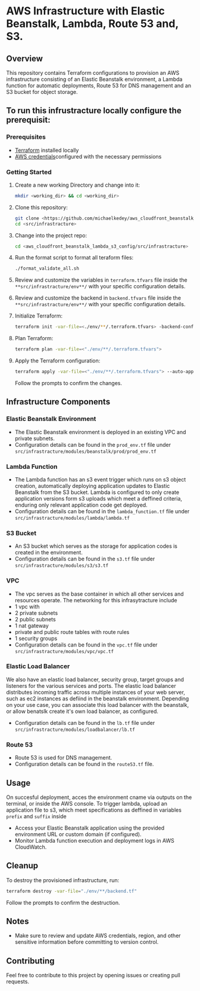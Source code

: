 # AWS Infrastructure with Elastic Beanstalk, Lambda, Route 53 and, S3. 

## Overview

This repository contains Terraform configurations to provision an AWS infrastructure consisting of an Elastic Beanstalk environment, a Lambda function for automatic deployments, Route 53 for DNS management and an S3 bucket for object storage.

## To run this infrustracture locally configure the prerequisit:

### Prerequisites

- [Terraform](https://www.terraform.io/) installed locally
- [AWS credentials](https://docs.aws.amazon.com/cli/latest/userguide/getting-started-install.html)configured with the necessary permissions

### Getting Started

1. Create a new working Directory and change into it:

   ```bash
   mkdir <working_dir> && cd <working_dir>
   ```

2. Clone this repository:

   ```bash
   git clone <https://github.com/michaelkedey/aws_cloudfront_beanstalk_lambda_s3_config.git>
   cd <src/infrastracture>
   ```

3. Change into the project repo:

   ```bash
   cd <aws_cloudfront_beanstalk_lambda_s3_config/src/infrastracture>
   ```

4. Run the format script to format all teraform files:

   ```bash
   ./format_validate_all.sh
   ```
5. Review and customize the variables in `terraform.tfvars` file inside the `**src/infrastracture/env**/` with your specific configuration details.

5. Review and customize the backend in `backend.tfvars` file inside the `**src/infrastracture/env**/` with your specific configuration details.

6. Initialize Terraform:

   ```bash
   terraform init -var-file=<./env/**/.terraform.tfvars> -backend-config=<./env/**/.backend.tfvars>
   ```

7. Plan Terraform:

   ```bash
   terraform plan -var-file=<"./env/**/.terraform.tfvars">

   ```

8. Apply the Terraform configuration:

   ```bash
   terraform apply -var-file=<"./env/**/.terraform.tfvars"> --auto-approve
   ```

   Follow the prompts to confirm the changes.

## Infrastructure Components

### Elastic Beanstalk Environment

- The Elastic Beanstalk environment is deployed in an existing VPC and private subnets.
- Configuration details can be found in the `prod_env.tf` file under `src/infrastracture/modules/beanstalk/prod/prod_env.tf`

### Lambda Function

- The Lambda function has an s3 event trigger which runs on s3 object creation,  automatically deploying application updates to Elastic Beanstalk from the S3 bucket.
Lambda is configured to only create application versions form s3 uploads which meet a deffined criteria, enduring only relevant application code get deployed.
- Configuration details can be found in the `lambda_function.tf` file under `src/infrastracture/modules/lambda/lambda.tf`

### S3 Bucket

- An S3 bucket which serves as the storage for application codes is created in the environment. 
- Configuration details can be found in the `s3.tf` file under `src/infrastracture/modules/s3/s3.tf`

### VPC

- The vpc serves as the base container in which all other services and resources operate. The networking for this infrasytracture include
- 1 vpc with
- 2 private subnets 
- 2 public subnets
- 1 nat gateway 
- private and public route tables with route rules
- 1 security groups 
- Configuration details can be found in the `vpc.tf` file under `src/infrastracture/modules/vpc/vpc.tf`


### Elastic Load Balancer

We also have an elastic load balancer, security group, target groups and listeners for the various services and ports.
The elastic load balancer distributes incoming traffic across multiple instances of your web server, such as ec2 instances as defiind in the beanstalk environment.
Depending on your use case, you can associate this load balancer with the beanstalk, or allow benatslk create it's own load balancer, as configured.
- Configuration details can be found in the `lb.tf` file under `src/infrastracture/modules/loadbalancer/lb.tf`

### Route 53

- Route 53 is used for DNS management.
- Configuration details can be found in the `route53.tf` file.

## Usage

On succesful deployment, acces the environment cname via outputs on the terminal, or inside the AWS console.
To trigger lambda, upload an application file to s3, which meet specifications as deffined in variables `prefix` and `suffix` inside

- Access your Elastic Beanstalk application using the provided environment URL or custom domain (if configured).
- Monitor Lambda function execution and deployment logs in AWS CloudWatch.

## Cleanup

To destroy the provisioned infrastructure, run:

```bash
terraform destroy -var-file="./env/**/backend.tf"
```

Follow the prompts to confirm the destruction.

## Notes

- Make sure to review and update AWS credentials, region, and other sensitive information before committing to version control.

## Contributing

Feel free to contribute to this project by opening issues or creating pull requests.

